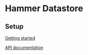 # Hammer Datastore

## Setup

[Getting started](./docs/getting-started.md)

[API documentation](./docs/api.md)
